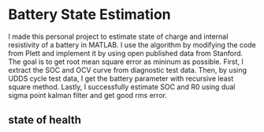 # Battery State Estimation
I made this personal project to estimate state of charge and internal resistivity of a battery in MATLAB. I use the algorithm by modifying the code from Plett and implement it by using open published data from Stanford. The goal is to get root mean square error as mininum as possible. First, I extract the SOC and OCV curve from diagnostic test data. Then, by using UDDS cycle test data, I get the battery parameter with recursive least square method. Lastly, I successfully estimate SOC and R0 using dual sigma point kalman filter and get good rms error.

## state of health
